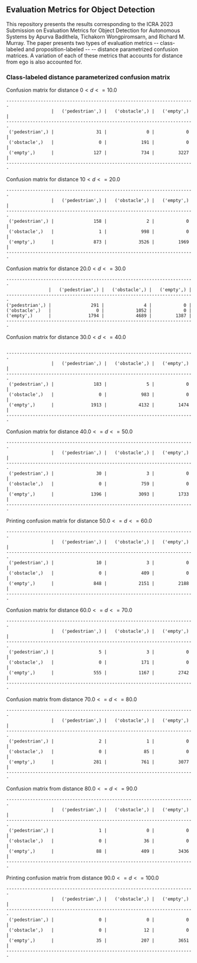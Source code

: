 ## Evaluation Metrics for Object Detection
This repository presents the results corresponding to the ICRA 2023 Submission on Evaluation Metrics for Object Detection for Autonomous Systems by Apurva Badithela, Tichakorn Wongpiromsarn, and Richard M. Murray. The paper presents two types of evaluation metrics -- class-labeled and proposition-labeled  -- -- distance parametrized confusion matrices. A variation of each of these metrics that accounts for distance from ego is also accounted for.

### Class-labeled distance parameterized confusion matrix
Confusion matrix for distance $0 < d <= 10.0$
```
-----------------------------------------------------------------------
                 |   ('pedestrian',) |   ('obstacle',) |   ('empty',) |
-----------------------------------------------------------------------
 ('pedestrian',) |                31 |               0 |            0 |
 ('obstacle',)   |                 0 |             191 |            0 |
 ('empty',)      |               127 |             734 |         3227 |
-----------------------------------------------------------------------
```
Confusion matrix for distance $10 < d <= 20.0$
```
-----------------------------------------------------------------------
                 |   ('pedestrian',) |   ('obstacle',) |   ('empty',) |
-----------------------------------------------------------------------
 ('pedestrian',) |               158 |               2 |            0 |
 ('obstacle',)   |                 1 |             998 |            0 |
 ('empty',)      |               873 |            3526 |         1969 |
-----------------------------------------------------------------------
 ```
 
Confusion matrix for distance $20.0 < d <= 30.0$
 ```
-----------------------------------------------------------------------
                 |   ('pedestrian',) |   ('obstacle',) |   ('empty',) |
-----------------------------------------------------------------------
 ('pedestrian',) |               291 |               4 |            0 |
 ('obstacle',)   |                 0 |            1052 |            0 |
 ('empty',)      |              1794 |            4689 |         1387 |
-----------------------------------------------------------------------
```

Confusion matrix for distance $30.0 < d <= 40.0$
```

-----------------------------------------------------------------------
                 |   ('pedestrian',) |   ('obstacle',) |   ('empty',) |
-----------------------------------------------------------------------
 ('pedestrian',) |               183 |               5 |            0 |
 ('obstacle',)   |                 0 |             983 |            0 |
 ('empty',)      |              1913 |            4132 |         1474 |
-----------------------------------------------------------------------
 ```

Confusion matrix for distance $40.0 <= d <= 50.0$
```
-----------------------------------------------------------------------
                 |   ('pedestrian',) |   ('obstacle',) |   ('empty',) |
-----------------------------------------------------------------------
 ('pedestrian',) |                30 |               3 |            0 |
 ('obstacle',)   |                 0 |             759 |            0 |
 ('empty',)      |              1396 |            3093 |         1733 |
-----------------------------------------------------------------------
 ```
 
Printing confusion matrix for distance $50.0 <= d <= 60.0$
```
-----------------------------------------------------------------------
                 |   ('pedestrian',) |   ('obstacle',) |   ('empty',) |
-----------------------------------------------------------------------
 ('pedestrian',) |                10 |               3 |            0 |
 ('obstacle',)   |                 0 |             409 |            0 |
 ('empty',)      |               848 |            2151 |         2188 |
-----------------------------------------------------------------------
```
 
Confusion matrix for distance $60.0 <= d <= 70.0$
```
-----------------------------------------------------------------------
                 |   ('pedestrian',) |   ('obstacle',) |   ('empty',) |
-----------------------------------------------------------------------
 ('pedestrian',) |                 5 |               3 |            0 |
 ('obstacle',)   |                 0 |             171 |            0 |
 ('empty',)      |               555 |            1167 |         2742 |
-----------------------------------------------------------------------
 ```
 
Confusion matrix from distance $70.0 <= d <= 80.0$
```
-----------------------------------------------------------------------
                 |   ('pedestrian',) |   ('obstacle',) |   ('empty',) |
-----------------------------------------------------------------------
 ('pedestrian',) |                 2 |               1 |            0 |
 ('obstacle',)   |                 0 |              85 |            0 |
 ('empty',)      |               281 |             761 |         3077 |
-----------------------------------------------------------------------
 ```
 
Confusion matrix from distance $80.0 <= d <= 90.0$
```
-----------------------------------------------------------------------
                 |   ('pedestrian',) |   ('obstacle',) |   ('empty',) |
-----------------------------------------------------------------------
 ('pedestrian',) |                 1 |               0 |            0 |
 ('obstacle',)   |                 0 |              36 |            0 |
 ('empty',)      |                88 |             409 |         3436 |
-----------------------------------------------------------------------
 ```
 
Printing confusion matrix from distance $90.0 <= d <= 100.0$
```
-----------------------------------------------------------------------
                 |   ('pedestrian',) |   ('obstacle',) |   ('empty',) |
-----------------------------------------------------------------------
 ('pedestrian',) |                 0 |               0 |            0 |
 ('obstacle',)   |                 0 |              12 |            0 |
 ('empty',)      |                35 |             207 |         3651 |
-----------------------------------------------------------------------
```
